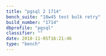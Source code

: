 ```yaml
---
title: "pgsql 2 1714"
bench_suite: "18w45 test bulk retry"
build_number: "1714"
dbprofile: "pgsql"
classifier: ""
date: 2018-11-05T16:21:46
type: "bench"
---
```

